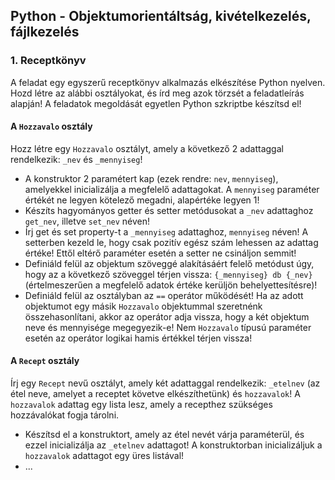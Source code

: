 <style>
	h1:first-of-type { display: none; }
</style>

# Szkriptnyelvek - 4. gyakorló feladatsor

## Python - Objektumorientáltság, kivételkezelés, fájlkezelés


### 1. Receptkönyv

A feladat egy egyszerű receptkönyv alkalmazás elkészítése Python nyelven. Hozd létre az alábbi osztályokat, és írd meg azok törzsét a feladatleírás alapján! A feladatok megoldását egyetlen Python szkriptbe készítsd el!


#### A `Hozzavalo` osztály

Hozz létre egy `Hozzavalo` osztályt, amely a következő 2 adattaggal rendelkezik: `_nev` és `_mennyiseg`!

* A konstruktor 2 paramétert kap (ezek rendre: `nev`, `mennyiseg`), amelyekkel inicializálja a megfelelő adattagokat. A `mennyiseg` paraméter értékét ne legyen kötelező megadni, alapértéke legyen 1!
* Készíts hagyományos getter és setter metódusokat a `_nev` adattaghoz `get_nev`, illetve `set_nev` néven!
* Írj get és set property-t a `_mennyiseg` adattaghoz, `mennyiseg` néven! A setterben kezeld le, hogy csak pozitív egész szám lehessen az adattag értéke! Ettől eltérő paraméter esetén a setter ne csináljon semmit!
* Definiáld felül az objektum szöveggé alakításáért felelő metódust úgy, hogy az a következő szöveggel térjen vissza: `{_mennyiseg} db {_nev}` (értelmeszerűen a megfelelő adatok értéke kerüljön behelyettesítésre)!
* Definiáld felül az osztályban az `==` operátor működését! Ha az adott objektumot egy másik `Hozzavalo` objektummal szeretnénk összehasonlítani, akkor az operátor adja vissza, hogy a két objektum neve és mennyisége megegyezik-e! Nem `Hozzavalo` típusú paraméter esetén az operátor logikai hamis értékkel térjen vissza!


#### A `Recept` osztály

Írj egy `Recept` nevű osztályt, amely két adattaggal rendelkezik: `_etelnev` (az étel neve, amelyet a receptet követve elkészíthetünk) és `hozzavalok`! A `hozzavalok` adattag egy lista lesz, amely a recepthez szükséges hozzávalókat fogja tárolni.

* Készítsd el a konstruktort, amely az étel nevét várja paraméterül, és ezzel inicializálja az `_etelnev` adattagot! A konstruktorban inicializáljuk a `hozzavalok` adattagot egy üres listával!
* ...